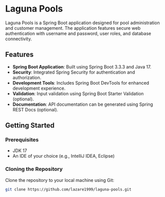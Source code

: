 # Laguna Pools

Laguna Pools is a Spring Boot application designed for pool administration and customer management. The application features secure web authentication with username and password, user roles, and database connectivity.

## Features

- **Spring Boot Application**: Built using Spring Boot 3.3.3 and Java 17.
- **Security**: Integrated Spring Security for authentication and authorization.
- **Development Tools**: Includes Spring Boot DevTools for enhanced development experience.
- **Validation**: Input validation using Spring Boot Starter Validation (optional).
- **Documentation**: API documentation can be generated using Spring REST Docs (optional).

## Getting Started

### Prerequisites

- JDK 17
- An IDE of your choice (e.g., IntelliJ IDEA, Eclipse)

### Cloning the Repository

Clone the repository to your local machine using Git:

```bash
git clone https://github.com/lazare1999/laguna-pools.git
